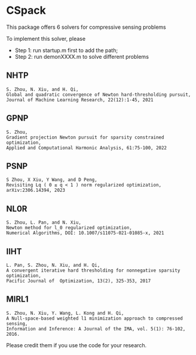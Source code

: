 # CSpack
This package offers 6 solvers for compressive sensing problems 

To implement this solver, please
  * Step 1: run startup.m first to add the path;
  * Step 2: run demonXXXX.m to solve different problems 

## NHTP 
    S. Zhou, N. Xiu, and H. Qi, 
    Global and quadratic convergence of Newton hard-thresholding pursuit, 
    Journal of Machine Learning Research, 22(12):1-45, 2021
    
## GPNP
    S. Zhou,
    Gradient projection Newton pursuit for sparsity constrained optimization, 
    Applied and Computational Harmonic Analysis, 61:75-100, 2022
    
## PSNP
    S Zhou, X Xiu, Y Wang, and D Peng, 
    Revisiting Lq ( 0 ≤ q < 1 ) norm regularized optimization, 
    arXiv:2306.14394, 2023 
    
## NL0R
    S. Zhou, L. Pan, and N. Xiu, 
    Newton method for l_0 regularized optimization,
    Numerical Algorithms, DOI: 10.1007/s11075-021-01085-x, 2021
    
## IIHT
    L. Pan, S. Zhou, N. Xiu, and H. Qi, 
    A convergent iterative hard thresholding for nonnegative sparsity optimization, 
    Pacific Journal of  Optimization, 13(2), 325-353, 2017
    
## MIRL1 
    S. Zhou, N. Xiu, Y. Wang, L. Kong and H. Qi, 
    A Null-space-based weighted l1 minimization approach to compressed sensing, 
    Information and Inference: A Journal of the IMA, vol. 5(1): 76-102, 2016.

Please credit them if you use the code for your research.
